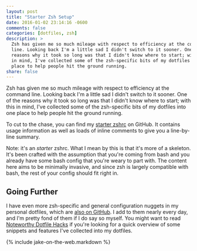 ```yaml
---
layout: post
title: "Starter Zsh Setup"
date: 2016-01-02 23:14:16 -0600
comments: false
categories: [dotfiles, zsh]
description: >
  Zsh has given me so much mileage with respect to efficiency at the command
  line. Looking back I'm a little sad I didn't switch to it sooner. One of the
  reasons why it took so long was that I didn't know where to start; with this
  in mind, I've collected some of the zsh-specific bits of my dotfiles into one
  place to help people hit the ground running.
share: false
---
```


Zsh has given me so much mileage with respect to efficiency at the command line.
Looking back I'm a little sad I didn't switch to it sooner. One of the reasons
why it took so long was that I didn't know where to start; with this in mind,
I've collected some of the zsh-specific bits of my dotfiles into one place to
help people hit the ground running.

<!-- more -->

To cut to the chase, you can find my [starter zshrc][starter] on GitHub. It
contains usage information as well as loads of inline comments to give you a
line-by-line summary.

Note: it's an _starter_ zshrc. What I mean by this is that it's more of
a skeleton. It's been crafted with the assumption that you're coming from bash
and you already have some bash config that you're weary to part with. The
content here aims to be minimally invasive, and since zsh is largely compatible
with bash, the rest of your config should fit right in.


## Going Further

I have even more zsh-specific and general configuration nuggets in my personal
dotfiles, which are [also on GitHub][dotfiles]. I add to them nearly every day,
and I'm pretty fond of them if I do say so myself. You might want to read
[Noteworthy Dotfile Hacks][hacks] if you're looking for a quick overview of some
snippets and features I've collected into my dotfiles.


{% include jake-on-the-web.markdown %}

[starter]: https://github.com/jez/starter-zshrc
[dotfiles]: https://github.com/jez/dotfiles
[hacks]: http://blog.jez.io/2015/03/10/noteworthy-dotfile-hacks/
